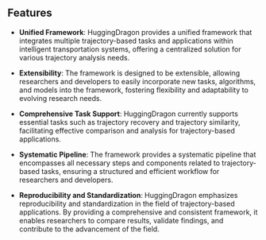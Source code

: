 ## Features

* **Unified Framework**: HuggingDragon provides a unified framework that integrates multiple trajectory-based tasks and applications within intelligent transportation systems, offering a centralized solution for various trajectory analysis needs.

* **Extensibility**: The framework is designed to be extensible, allowing researchers and developers to easily incorporate new tasks, algorithms, and models into the framework, fostering flexibility and adaptability to evolving research needs.

* **Comprehensive Task Support**: HuggingDragon currently supports essential tasks such as trajectory recovery and trajectory similarity, facilitating effective comparison and analysis for trajectory-based applications.

* **Systematic Pipeline**: The framework provides a systematic pipeline that encompasses all necessary steps and components related to trajectory-based tasks, ensuring a structured and efficient workflow for researchers and developers.

* **Reproducibility and Standardization**: HuggingDragon emphasizes reproducibility and standardization in the field of trajectory-based applications. By providing a comprehensive and consistent framework, it enables researchers to compare results, validate findings, and contribute to the advancement of the field.

